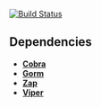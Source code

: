 [![Build Status](https://travis-ci.com/flowace/db2db.svg?branch=master)](https://travis-ci.com/flowace/db2db)

## Dependencies
- [**Cobra**](https://github.com/spf13/cobra)
- [**Gorm**](https://github.com/jinzhu/gorm)
- [**Zap**](https://github.com/uber-go/zap)
- [**Viper**](https://github.com/spf13/viper)
